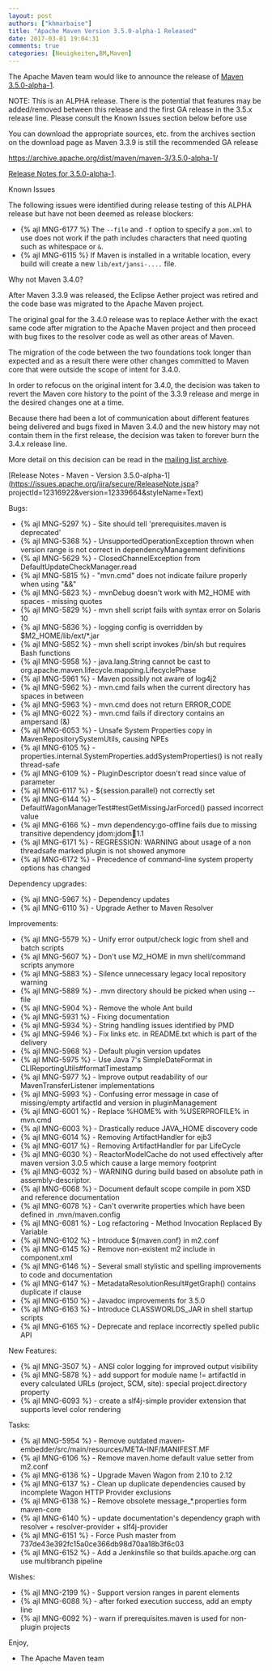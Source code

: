 ```yaml
---
layout: post
authors: ["khmarbaise"]
title: "Apache Maven Version 3.5.0-alpha-1 Released"
date: 2017-03-01 19:04:31
comments: true
categories: [Neuigkeiten,BM,Maven]
---
```

The Apache Maven team would like to announce the release of [Maven 3.5.0-alpha-1](http://maven.apache.org/).

NOTE: This is an ALPHA release. There is the potential that features may be
added/removed between this release and the first GA release in the 3.5.x
release line.
Please consult the Known Issues section below before use

You can download the appropriate sources, etc. from the archives section on
the download page as Maven 3.3.9 is still the recommended GA release

https://archive.apache.org/dist/maven/maven-3/3.5.0-alpha-1/

[Release Notes for 3.5.0-alpha-1](https://maven.apache.org/docs/3.5.0-alpha-1/release-notes.html).

Known Issues

The following issues were identified during release testing of this ALPHA
release but have not been deemed as release blockers:

* {% ajl MNG-6177 %} The `--file` and `-f` option to specify a `pom.xml` to use
does not work if the path includes characters that need quoting such as
whitespace or `&`.
* {% ajl MNG-6115 %} If Maven is installed in a writable location, every build will
create a new `lib/ext/jansi-....` file.

Why not Maven 3.4.0?

After Maven 3.3.9 was released, the Eclipse Aether project was retired and
the code base was migrated to the Apache Maven project.

The original goal for the 3.4.0 release was to replace Aether with the
exact same code after migration to the Apache Maven project and then
proceed with bug fixes to the resolver code as well as other areas of Maven.

The migration of the code between the two foundations took longer than
expected and as a result there were other changes committed to Maven core
that were outside the scope of intent for 3.4.0.

In order to refocus on the original intent for 3.4.0, the decision was
taken to revert the Maven core history to the point of the 3.3.9 release
and merge in the desired changes one at a time.

Because there had been a lot of communication about different features
being delivered and bugs fixed in Maven 3.4.0 and the new history may not
contain them in the first release, the decision was taken to forever burn
the 3.4.x release line.

More detail on this decision can be read in the [mailing list archive](http://www.mail-archive.com/dev@maven.apache.org/msg112103.html).

<!-- more -->

[Release Notes - Maven - Version 3.5.0-alpha-1](https://issues.apache.org/jira/secure/ReleaseNote.jspa?
projectId=12316922&version=12339664&styleName=Text)

Bugs:

 * {% ajl MNG-5297 %} - Site should tell 'prerequisites.maven is deprecated'
 * {% ajl MNG-5368 %} - UnsupportedOperationException thrown when version range is not correct in dependencyManagement definitions
 * {% ajl MNG-5629 %} - ClosedChannelException from DefaultUpdateCheckManager.read
 * {% ajl MNG-5815 %} - "mvn.cmd" does not indicate failure properly when using "&&"
 * {% ajl MNG-5823 %} - mvnDebug doesn't work with M2_HOME with spaces - missing quotes
 * {% ajl MNG-5829 %} - mvn shell script fails with syntax error on Solaris 10
 * {% ajl MNG-5836 %} - logging config is overridden by $M2_HOME/lib/ext/*.jar
 * {% ajl MNG-5852 %} - mvn shell script invokes /bin/sh but requires Bash functions
 * {% ajl MNG-5958 %} - java.lang.String cannot be cast to org.apache.maven.lifecycle.mapping.LifecyclePhase
 * {% ajl MNG-5961 %} - Maven possibly not aware of log4j2
 * {% ajl MNG-5962 %} - mvn.cmd fails when the current directory has spaces in between
 * {% ajl MNG-5963 %} - mvn.cmd does not return ERROR_CODE
 * {% ajl MNG-6022 %} - mvn.cmd fails if directory contains an ampersand (&)
 * {% ajl MNG-6053 %} - Unsafe System Properties copy in MavenRepositorySystemUtils, causing NPEs
 * {% ajl MNG-6105 %} - properties.internal.SystemProperties.addSystemProperties() is not really thread-safe
 * {% ajl MNG-6109 %} - PluginDescriptor doesn't read since value of parameter
 * {% ajl MNG-6117 %} - ${session.parallel} not correctly set
 * {% ajl MNG-6144 %} - DefaultWagonManagerTest#testGetMissingJarForced() passed incorrect value
 * {% ajl MNG-6166 %} - mvn dependency:go-offline fails due to missing transitive dependency jdom:jdom:jar:1.1
 * {% ajl MNG-6171 %} - REGRESSION: WARNING about usage of a non threadsafe marked plugin is not showed anymore
 * {% ajl MNG-6172 %} - Precedence of command-line system property options has changed

Dependency upgrades:

 * {% ajl MNG-5967 %} - Dependency updates
 * {% ajl MNG-6110 %} - Upgrade Aether to Maven Resolver

Improvements:

 * {% ajl MNG-5579 %} - Unify error output/check logic from shell and batch scripts
 * {% ajl MNG-5607 %} - Don't use M2_HOME in mvn shell/command scripts anymore
 * {% ajl MNG-5883 %} - Silence unnecessary legacy local repository warning
 * {% ajl MNG-5889 %} - .mvn directory should be picked when using --file
 * {% ajl MNG-5904 %} - Remove the whole Ant build
 * {% ajl MNG-5931 %} - Fixing documentation
 * {% ajl MNG-5934 %} - String handling issues identified by PMD
 * {% ajl MNG-5946 %} - Fix links etc. in README.txt which is part of the delivery
 * {% ajl MNG-5968 %} - Default plugin version updates
 * {% ajl MNG-5975 %} - Use Java 7's SimpleDateFormat in CLIReportingUtils#formatTimestamp
 * {% ajl MNG-5977 %} - Improve output readability of our MavenTransferListener implementations
 * {% ajl MNG-5993 %} - Confusing error message in case of missing/empty artifactId and version in pluginManagement
 * {% ajl MNG-6001 %} - Replace %HOME% with %USERPROFILE% in mvn.cmd
 * {% ajl MNG-6003 %} - Drastically reduce JAVA_HOME discovery code
 * {% ajl MNG-6014 %} - Removing ArtifactHandler for ejb3
 * {% ajl MNG-6017 %} - Removing ArtifactHandler for par LifeCycle
 * {% ajl MNG-6030 %} - ReactorModelCache do not used effectively after maven version 3.0.5 which cause a large memory footprint
 * {% ajl MNG-6032 %} - WARNING during build based on absolute path in assembly-descriptor.
 * {% ajl MNG-6068 %} - Document default scope compile in pom XSD and reference documentation
 * {% ajl MNG-6078 %} - Can't overwrite properties which have been defined in .mvn/maven.config
 * {% ajl MNG-6081 %} - Log refactoring - Method Invocation Replaced By Variable
 * {% ajl MNG-6102 %} - Introduce ${maven.conf} in m2.conf
 * {% ajl MNG-6145 %} -  Remove non-existent m2 include in component.xml
 * {% ajl MNG-6146 %} - Several small stylistic and spelling improvements to code and documentation
 * {% ajl MNG-6147 %} - MetadataResolutionResult#getGraph() contains duplicate if clause
 * {% ajl MNG-6150 %} - Javadoc improvements for 3.5.0
 * {% ajl MNG-6163 %} - Introduce CLASSWORLDS_JAR in shell startup scripts
 * {% ajl MNG-6165 %} - Deprecate and replace incorrectly spelled public API

New Features:

 * {% ajl MNG-3507 %} - ANSI color logging for improved output visibility
 * {% ajl MNG-5878 %} - add support for module name != artifactId in every calculated URLs (project, SCM, site): special project.directory property
 * {% ajl MNG-6093 %} - create a slf4j-simple provider extension that supports level color rendering

Tasks:

 * {% ajl MNG-5954 %} - Remove outdated maven-embedder/src/main/resources/META-INF/MANIFEST.MF
 * {% ajl MNG-6106 %} - Remove maven.home default value setter from m2.conf
 * {% ajl MNG-6136 %} - Upgrade Maven Wagon from 2.10 to 2.12
 * {% ajl MNG-6137 %} - Clean up duplicate dependencies caused by incomplete Wagon HTTP Provider exclusions
 * {% ajl MNG-6138 %} - Remove obsolete message_*.properties form maven-core
 * {% ajl MNG-6140 %} - update documentation's dependency graph with resolver + resolver-provider + slf4j-provider
 * {% ajl MNG-6151 %} - Force Push master from 737de43e392fc15a0ce366db98d70aa18b3f6c03
 * {% ajl MNG-6152 %} - Add a Jenkinsfile so that builds.apache.org can use multibranch pipeline

Wishes:

 * {% ajl MNG-2199 %} - Support version ranges in parent elements
 * {% ajl MNG-6088 %} - after forked execution success, add an empty line
 * {% ajl MNG-6092 %} - warn if prerequisites.maven is used for non-plugin projects

Enjoy,

- The Apache Maven team
